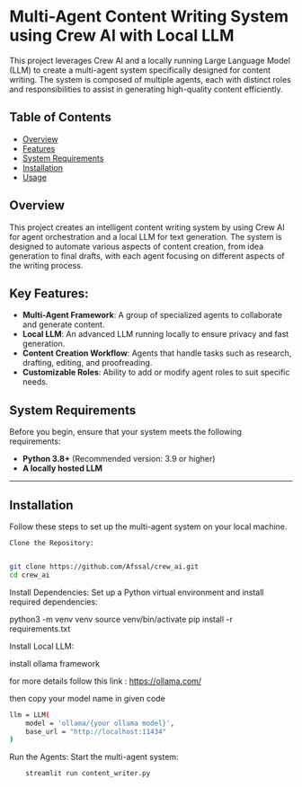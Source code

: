 # Multi-Agent Content Writing System using Crew AI with Local LLM

This project leverages Crew AI and a locally running Large Language Model (LLM) to create a multi-agent system specifically designed for content writing. The system is composed of multiple agents, each with distinct roles and responsibilities to assist in generating high-quality content efficiently.


## Table of Contents

- [Overview](#overview)
- [Features](#features)
- [System Requirements](#system-requirements)
- [Installation](#installation)
- [Usage](#usage)


## Overview

This project creates an intelligent content writing system by using Crew AI for agent orchestration and a local LLM for text generation. The system is designed to automate various aspects of content creation, from idea generation to final drafts, with each agent focusing on different aspects of the writing process.

## Key Features:

- **Multi-Agent Framework**: A group of specialized agents to collaborate and generate content.
- **Local LLM**: An advanced LLM running locally to ensure privacy and fast generation.
- **Content Creation Workflow**: Agents that handle tasks such as research, drafting, editing, and proofreading.
- **Customizable Roles**: Ability to add or modify agent roles to suit specific needs.

## System Requirements

Before you begin, ensure that your system meets the following requirements:

- **Python 3.8+** (Recommended version: 3.9 or higher)
- **A locally hosted LLM**

---


## Installation

Follow these steps to set up the multi-agent system on your local machine.

    Clone the Repository:

```bash

git clone https://github.com/Afssal/crew_ai.git
cd crew_ai
```

Install Dependencies: Set up a Python virtual environment and install required dependencies:

python3 -m venv venv
source venv/bin/activate
pip install -r requirements.txt


Install Local LLM: 

install ollama framework

for more details follow this link : https://ollama.com/

then copy your model name in given code 


```bash
llm = LLM(
    model = 'ollama/{your ollama model}',
    base_url = "http://localhost:11434"
)
```

Run the Agents: Start the multi-agent system:
```bash
    streamlit run content_writer.py
```
